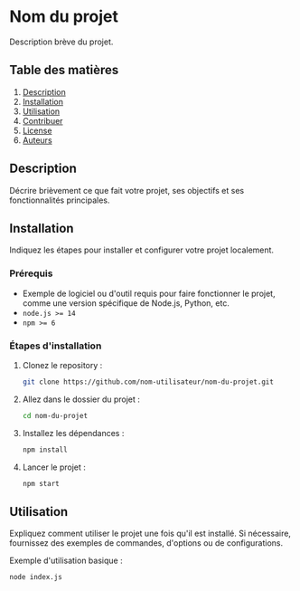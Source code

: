 # Nom du projet

Description brève du projet.

## Table des matières

1. [Description](#description)
2. [Installation](#installation)
3. [Utilisation](#utilisation)
4. [Contribuer](#contribuer)
5. [License](#license)
6. [Auteurs](#auteurs)

## Description

Décrire brièvement ce que fait votre projet, ses objectifs et ses fonctionnalités principales.

## Installation

Indiquez les étapes pour installer et configurer votre projet localement.

### Prérequis

- Exemple de logiciel ou d'outil requis pour faire fonctionner le projet, comme une version spécifique de Node.js, Python, etc.
- `node.js >= 14`
- `npm >= 6`

### Étapes d'installation

1. Clonez le repository :

   ```bash
   git clone https://github.com/nom-utilisateur/nom-du-projet.git
   ```

2. Allez dans le dossier du projet :

   ```bash
   cd nom-du-projet
   ```

3. Installez les dépendances :

   ```bash
   npm install
   ```

4. Lancer le projet :
   ```bash
   npm start
   ```

## Utilisation

Expliquez comment utiliser le projet une fois qu'il est installé. Si nécessaire, fournissez des exemples de commandes, d'options ou de configurations.

Exemple d'utilisation basique :

```bash
node index.js

```
